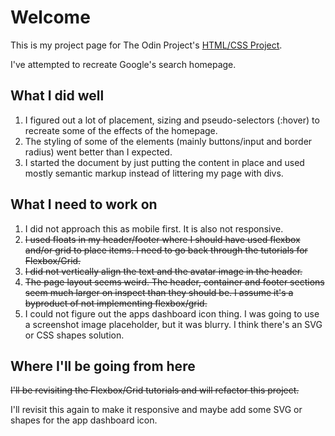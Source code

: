 # Welcome

This is my project page for The Odin Project's [HTML/CSS Project](https://www.theodinproject.com/courses/web-development-101/lessons/html-css).

I've attempted to recreate Google's search homepage.

## What I did well

1. I figured out a lot of placement, sizing and pseudo-selectors (:hover) to recreate some of the effects of the homepage.
2. The styling of some of the elements (mainly buttons/input and border radius) went better than I expected.
3. I started the document by just putting the content in place and used mostly semantic markup instead of littering my page with divs.

## What I need to work on

1. I did not approach this as mobile first. It is also not responsive.
2. ~~I used floats in my header/footer where I should have used flexbox and/or grid to place items. I need to go back through the tutorials for Flexbox/Grid.~~
3. ~~I did not vertically align the text and the avatar image in the header.~~
4. ~~The page layout seems weird. The header, container and footer sections seem much larger on inspect than they should be. I assume it's a byproduct of not implementing flexbox/grid.~~
5. I could not figure out the apps dashboard icon thing. I was going to use a screenshot image placeholder, but it was blurry. I think there's an SVG or CSS shapes solution.

## Where I'll be going from here

~~I'll be revisiting the Flexbox/Grid tutorials and will refactor this project.~~

I'll revisit this again to make it responsive and maybe add some SVG or shapes for the app dashboard icon.
